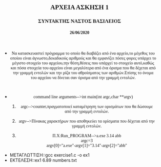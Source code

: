 <html>
<body>
<h2 style="text-align:center; font-family:calibri;">ΑΡΧΕΙΑ ΑΣΚΗΣΗ 1</h2>
<h3 style="text-align:center; font-family:calibri;">ΣΥΝΤΑΚΤΗΣ ΝΑΣΤΟΣ ΒΑΣΙΛΕΙΟΣ</h3>
<h4 style="text-align:center; font-family:calibri;">26/06/2020</h4>
<br>
<ul>
<li><p style="text-align:center; font-family:calibri;">Να κατασκευαστεί πρόγραμμα το οποίο θα διαβάζει από ένα αρχείο,το μέγεθος του οποίου είναι άγνωστο,δεκαδικούς αριθμούς και θα εμφανίζει πόσες φορες υπάρχει το μέγιστο στοιχείο του αρχείου,την θέση,θέσεις που υπάρχεί το στοιχείο αυτό,καθώς και πόσα στοιχεία του αρχείου είναι μεγαλύτερα από ένα όρισμα που θα δέχεται από την γραμμή εντολών και την ρίζα του αθροίσματος των αριθμών.Επίσης το όνομα του αρχείου να δίνεται σαν όρισμα από την γραμμή εντολών.</p></li>
<br>
<li><p style="text-align:center; font-family:calibri;">command line arguments-->int main(int argc,char **argv)</p>
<ol>
<li><p style="text-align:center; font-family:calibri;">argc-->counter,πραγματοποιεί καταμέτρηση των ορισμάτων που θα δώσουμε από την γραμμή εντολών.</p></li>
<li><p style="text-align:center; font-family:calibri;">argv-->Πίνακας χαρακτήρων που αποθηκεύει τα ορίσματα που δέχεται από την γραμμή εντολών.</p></li>
<li><p style="text-align:center; font-family:calibri;">Π.Χ:Run_PROGRAM-->a.exe 3.14 abb <br> argc=3 <br> argv[0]="a.exe"-argv[1]="3.14"-argv[2]="abb"</p></li>
</ol>
<li>ΜΕΤΑΓΛΩΤΤΙΣΗ::gcc exercise1.c -o ex1</li>
<li>EKΤΕΛΕΣΗ::ex1 6.89 numbers.txt</li>
</ul> 
</body>
</html>